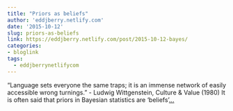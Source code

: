 ```yaml
---
title: "Priors as beliefs"
author: 'eddjberry.netlify.com'
date: '2015-10-12'
slug: priors-as-beliefs
link: https://eddjberry.netlify.com/post/2015-10-12-bayes/
categories:
- bloglink
tags:
  - eddjberrynetlifycom
---
```


“Language sets everyone the same traps; it is an immense network of easily accessible wrong turnings.” - Ludwig Wittgenstein, Culture & Value (1980) It is often said that priors in Bayesian statistics are ‘beliefs’[... <i class="fas fa-external-link-alt"></i>](https://eddjberry.netlify.com/post/2015-10-12-bayes/)

